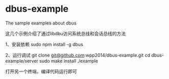 # dbus-example
The sample examples about dbus

这几个示例介绍了通过libdbu访问系统总线和会话总线的方法

1、安装依赖
  sudo npm install -g dbus
  
2、运行调试
  git clone git@github.com:wpp2014/dbus-example.git
  cd dbus-example/server
  sudo make install
  ./example
  
  打开另一个终端，编译代码运行即可
  
